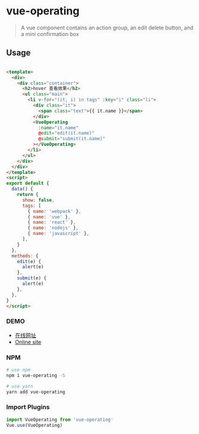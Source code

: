 # vue-operating

> A vue component contains an action group, an edit delete button, and a mini confirmation box

## Usage

``` html

<template>
  <div>
    <div class="container">
      <h2>hover 查看效果</h2>
      <ul class="main">
        <li v-for="(it, i) in tags" :key="i" class="li">
          <div class="it">
            <span class="text">{{ it.name }}</span>
          </div>
          <VueOperating
            :name="it.name"
            @edit="edit(it.name)"
            @submit="submit(it.name)"
          ></VueOperating>
        </li>
      </ul>
    </div>
  </div>
</template>
<script>
export default {
  data() {
    return {
      show: false,
      tags: [
        { name: 'webpack' },
        { name: 'vue' },
        { name: 'react' },
        { name: 'nodejs' },
        { name: 'javascript' },
      ],
    }
  },
  methods: {
    edit(e) {
      alert(e)
    },
    submit(e) {
      alert(e)
    },
  },
}
</script>
```

### DEMO
- [在线网址](https://coding.algesthesiahunter.top/VueOperating)
- [Online site](<https://algesthesiahunter.github.io/VueOperating>)
### NPM

``` bash
# use npm
npm i vue-operating -S

# use yarn
yarn add vue-operating
```

### Import Plugins

``` js
import VueOperating from 'vue-operating'
Vue.use(VueOperating)

```
